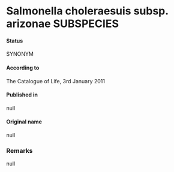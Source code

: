 # Salmonella choleraesuis subsp. arizonae SUBSPECIES

#### Status
SYNONYM

#### According to
The Catalogue of Life, 3rd January 2011

#### Published in
null

#### Original name
null

### Remarks
null